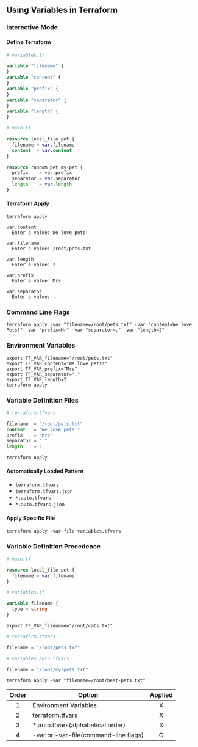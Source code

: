 ## Using Variables in Terraform

### Interactive Mode

#### Define Terraform

```terraform
# variables.tf

variable "filename" {
}
variable "content" {
}
variable "prefix" {
}
variable "separator" {
}
variable "length" {
}
```

```terraform
# main.tf

resource local_file pet {
  filename = var.filename
  content  = var.content
}

resource random_pet my-pet {
  prefix    = var.prefix
  separator = var.separator
  length    = var.length
}
```

#### Terraform Apply

```shell
terraform apply
```

```shell
var.content
  Enter a value: We love pets!

var.filename
  Enter a value: /root/pets.txt
 
var.length
  Enter a value: 2
 
var.prefix
  Enter a value: Mrs
 
var.separator
  Enter a value: .
```

### Command Line Flags

```shell
terraform apply -var "filename=/root/pets.txt" -var "content=We love Pets!" -var "prefix=Mr" -var "separator=." -var "length=2"
```

### Environment Variables

```shell
export TF_VAR_filename="/root/pets.txt"
export TF_VAR_content="We love pets!"
export TF_VAR_prefix="Mrs"
export TF_VAR_separator="."
export TF_VAR_length=2
terraform apply
```

### Variable Definition Files

```terraform
# terraform.tfvars

filename  = "/root/pets.txt"
content   = "We love pets!"
prefix    = "Mrs"
separator = "."
length    = 2
```

```shell
terraform apply
```

#### Automatically Loaded Pattern

- `terraform.tfvars`
- `terraform.tfvars.json`
- `*.auto.tfvars`
- `*.auto.tfvars.json`

#### Apply Specific File

```shell
terraform apply -var-file variables.tfvars
```

### Variable Definition Precedence

```terraform
# main.tf

resource local_file pet {
  filename = var.filename
}
```

```terraform
# variables.tf

variable filename {
  type = string
}
```

```shell
export TF_VAR_filename="/root/cats.txt"
```

```terraform
# terraform.tfvars

filename = "/root/pets.txt"
```

```terraform
# variables.auto.tfvars

filename = "/root/my-pets.txt"
```

```shell
terraform apply -var "filename=/root/best-pets.txt"
```

| Order | Option                                | Applied |
|:-----:|---------------------------------------|:-------:|
|   1   | Environment Variables                 |    X    |
|   2   | terraform.tfvars                      |    X    |
|   3   | *.auto.tfvars(alphabetical order)     |    X    |
|   4   | -var or -var-file(command-line flags) |    O    |
